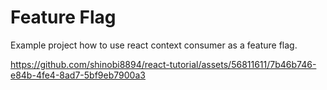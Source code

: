 # Feature Flag
Example project how to use react context consumer as a feature flag.

https://github.com/shinobi8894/react-tutorial/assets/56811611/7b46b746-e84b-4fe4-8ad7-5bf9eb7900a3

